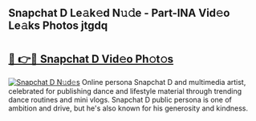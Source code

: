 ## Snapchat D Le𝚊k𝚎d N𝚞𝚍e - Part-lNA Vid𝚎o Le𝚊ks Photos jtgdq

# <h2><a href="http://fbeika.evod.top/?m=Snapchat+D">🔗 👉🔴 Snapchat D Vid𝚎o Ph𝚘t𝚘s</a></h2>

[![Snapchat D N𝚞d𝚎s](https://i.imgur.com/8V9OHl7.gif)](http://fbeika.evod.top/?m=Snapchat+D)
Online persona Snapchat D and multimedia artist, celebrated for publishing dance and lifestyle material through trending dance routines and mini vlogs. Snapchat D public persona is one of ambition and drive, but he's also known for his generosity and kindness. 
